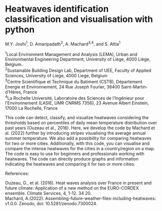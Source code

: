 # Heatwaves identification classification and visualisation with python

M.Y. Joshi<sup>1</sup>, D. Amaripadath<sup>2</sup>, A. Machard<sup>3,4</sup>, and S. Attia<sup>1</sup>

<sup>1</sup>Local Environment Management and Analysis (LEMA), Urban and Environmental Engineering Department, University of Liège, 4000 Liège, Belgium.      
<sup>2</sup>Sustainable Building Design Lab, Department of UEE, Faculty of Applied Sciences, University of Liege, 4000 Liege, Belgium          
<sup>3</sup>Centre Scientifique et Technique du Batiment (CSTB), Département Energie et Environnement, 24 Rue Joseph Fourier, 38400 Saint-Martin-d'Hères, France                          
<sup>4</sup>La Rochelle Université, Laboratoire des Sciences de l'Ingénieur pour l'Environnement (LASIE, UMR CNRMS 7356), 23 Avenue Albert Einstein, 17000 La Rochelle, France

This code can detect, classify, and visualize heatwaves considering the thresholds based on percentiles of daily mean temperature distribution over past years (Ouzeau et al., 2016). Here, we develop the code by Machard et al. (2022) further by introducing stripes visualising the average annual summer temperature. We also add a possibility for comparing heatwaves for two or more cities. Additionally, with this code, you can visualise and compare the intense heatwaves for the cities in a country/region on a map. The code is easy to use for beginners and professionals working with heatwaves. The code can directly produce graphs and information indicating the heatwaves and comparing it for two or more cities. 


References:

Ouzeau, G., et al. (2016). Heat waves analysis over France in present and future climate: Application of a new method on the EURO-CORDEX ensemble. Climate Services, 4, 1-12. 34 20.      
Machard, A.(2022). Assembling-future-weather-files-including-heatwaves: v1.0.0. Zenodo, doi: 10.5281/zenodo.7300024.
